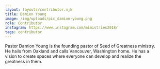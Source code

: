 ```yaml
---
layout: layouts/contributor.njk
title: Damion Young
image: /img/uploads/pic_damion-young.png
role: Contributor
instagram: https://www.instagram.com/ministries2018/
tags: contributor
---
```

Pastor Damion Young is the founding pastor of Seed of Greatness ministry. He hails from Oakland and calls Vancouver, Washington home. He has a vision to create spaces where everyone can develop and realize the greatness in them.
